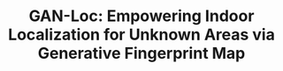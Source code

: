 ---
title: "GAN-Loc: Empowering Indoor Localization for Unknown Areas via Generative Fingerprint Map"
collection: publications
category: conferences
authors: 'J. Yoon, Y. You, Dayeon Kang, J. Kim, and H. Lee'
venue: "IEEE SECON'24"
paperurl: 'https://ieeexplore.ieee.org/abstract/document/10934883'
---